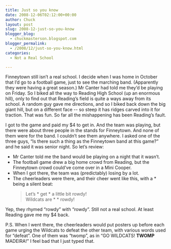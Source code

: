 ```yaml
---
title: Just so you know
date: 2008-12-06T02:12:00+00:00
author: Chuck
layout: post
slug: 2008-12-just-so-you-know
blogger_blog:
  - chuckmasterson.blogspot.com
blogger_permalink:
  - /2008/12/just-so-you-know.html
categories:
  - Not a Real School

---
```

Finneytown still isn’t a real school. I decide when I was home in October that
I’d go to a football game, just to see the marching band. (Apparently they were
having a great season.) Mr Canter had told me they’d be playing on Friday. So I
biked all the way to Reading High School (up an enormous hill), only to find
out that Reading’s field is quite a ways away from its school. A random guy
gave me directions, and so I biked back down the big giant hill, but on a
different face -- so steep it has ridges carved into it for traction. That was
fun. So far all the mishappening has been Reading’s fault.  

I got to the game and paid my $4 to get in. And the team was playing, but there
were about three people in the stands for Finneytown. And none of them were for
the band. I couldn’t see them anywhere. I asked one of the three guys, “Is
there such a thing as the Finneytown band at this game?” and he said it was
senior night. So let’s review:  

- Mr Canter told me the band would be playing on a night that it wasn’t.
- The football game drew a big home crowd from Reading, but the Finneytown
  crowd could’ve come over in a Mini Cooper.
- When I got there, the team was (predictably) losing by a lot. 
- The cheerleaders were there, and their cheer went like this, with a \* being a
  silent beat:
  > Let’s \* get \* a little bit rowdy!  
  > Wildcats are \* \* rowdy!

Yep, they rhymed “rowdy” with “rowdy”. Still not a real school. At least
Reading gave me my $4 back.

P.S. When I went there, the cheerleaders would put posters up before each game
urging the Wildcats to defeat the other team, with various words used for
“defeat”. One of them was “twomp”, as in “GO WILDCATS! **TWOMP** MADEIRA!” I
feel bad that I just typed that.
